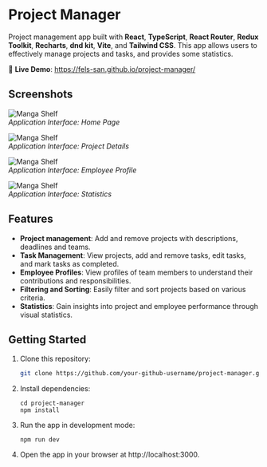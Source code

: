 # Project Manager

Project management app built with **React**, **TypeScript**, **React Router**, **Redux Toolkit**, **Recharts**, **dnd kit**, **Vite**, and **Tailwind CSS**. This app allows users to effectively manage projects and tasks, and provides some statistics.

🔗 **Live Demo**: https://fels-san.github.io/project-manager/

## Screenshots  

![Manga Shelf](https://github.com/user-attachments/assets/5cf64a72-3970-4ad8-bc12-ee70da0c66b3)  
_Application Interface: Home Page_

![Manga Shelf](https://github.com/user-attachments/assets/2ba6099e-3cc4-491d-9299-0ced14f48580)  
_Application Interface: Project Details_

![Manga Shelf](https://github.com/user-attachments/assets/26f0eadc-24cc-45a9-b6f0-d3782c542132)  
_Application Interface: Employee Profile_  

![Manga Shelf](https://github.com/user-attachments/assets/70f34559-3e52-4d7e-8f9f-38d6024cbde9)  
_Application Interface: Statistics_  

## Features

- **Project management**: Add and remove projects with descriptions, deadlines and teams.
- **Task Management**: View projects, add and remove tasks, edit tasks, and mark tasks as completed.
- **Employee Profiles**: View profiles of team members to understand their contributions and responsibilities.
- **Filtering and Sorting**: Easily filter and sort projects based on various criteria.
- **Statistics**: Gain insights into project and employee performance through visual statistics.

## Getting Started

1. Clone this repository:

   ```bash
   git clone https://github.com/your-github-username/project-manager.git

    ```

2. Install dependencies:

    ```
    cd project-manager
    npm install
    ```

3. Run the app in development mode:
    
    ```
    npm run dev
    ```

4. Open the app in your browser at http://localhost:3000.
